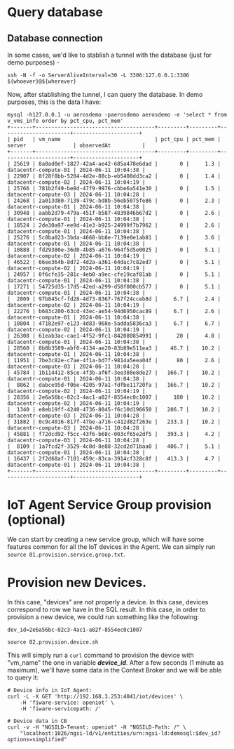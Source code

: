# Query database

## Database connection
In some cases, we'd like to stablish a tunnel with the database (just for demo purposes) - 

```
ssh -N -f -o ServerAliveInterval=30 -L 3306:127.0.0.1:3306 ${whoever}@${wherever}
```


Now, after stablishing the tunnel, I can query the database. In demo purposes, this is the data I have:

```
mysql -h127.0.0.1 -u aerosdemo -paerosdemo aerosdemo -e 'select * from v_vms_info order by pct_cpu, pct_mem'
+-------+--------------------------------------+---------+---------+----------------------+---------------------+
| pid   | vm_name                              | pct_cpu | pct_mem | server               | observedAt          |
+-------+--------------------------------------+---------+---------+----------------------+---------------------+
| 25619 | 8a0ad0ef-1827-42a4-ae42-685a478e6dad |       0 |     1.3 | datacentr-compute-01 | 2024-06-11 10:04:38 |
| 22907 | 8f28f8bb-5204-4d2e-88cb-eb5408dd3ca2 |       0 |     1.4 | datacentr-compute-02 | 2024-06-11 10:04:19 |
| 25766 | 781b2f49-be8d-47f9-9976-cbbe6a541e30 |       0 |     1.5 | datacentr-compute-03 | 2024-06-11 10:04:28 |
| 24268 | 2a013d80-7139-479c-bd8b-56eb5075fe86 |       0 |     2.3 | datacentr-compute-01 | 2024-06-11 10:04:38 |
| 30948 | aabb2d79-479a-451f-b587-4839846b67d2 |       0 |     2.6 | datacentr-compute-01 | 2024-06-11 10:04:38 |
| 18524 | 2de30a97-ee9d-41e3-b925-24999f7b7962 |       0 |     2.6 | datacentr-compute-01 | 2024-06-11 10:04:38 |
| 25276 | 5c0ba023-3bda-4660-bb8e-7139e0e1ab81 |       0 |     3.6 | datacentr-compute-01 | 2024-06-11 10:04:38 |
| 10888 | fd29380e-36d0-4b85-a676-964f5d5e0025 |       0 |     5.1 | datacentr-compute-02 | 2024-06-11 10:04:19 |
| 46522 | 66ee364b-8d72-4d2a-a361-64dac7c82ed7 |       0 |     5.1 | datacentr-compute-02 | 2024-06-11 10:04:19 |
| 24957 | 0f6cfe35-281c-4eb0-a9ec-cfe19caf81ab |       0 |     5.1 | datacentr-compute-01 | 2024-06-11 10:04:38 |
| 17271 | 54725d35-17d5-42ed-a299-d58f000cb577 |       0 |     5.1 | datacentr-compute-01 | 2024-06-11 10:04:38 |
|  2809 | 97b845cf-fd28-4d73-8367-767f24cceb8d |     6.7 |     2.4 | datacentr-compute-02 | 2024-06-11 10:04:19 |
| 22276 | b683c200-63cd-43ec-ae54-94d6950cac89 |     6.7 |     2.6 | datacentr-compute-01 | 2024-06-11 10:04:38 |
| 10804 | 47182e97-e123-4d83-968e-5adda5836ca3 |     6.7 |     6.7 | datacentr-compute-02 | 2024-06-11 10:04:19 |
| 26308 | 61eab3ac-cae1-4f52-9fc1-842080854991 |      20 |     4.8 | datacentr-compute-01 | 2024-06-11 10:04:38 |
| 28560 | 0b8b3589-abf0-4134-ae20-83b89e511ea3 |    46.7 |    10.2 | datacentr-compute-01 | 2024-06-11 10:04:38 |
| 11951 | 7be3c82e-c7ae-4f1a-bd7f-9814a5eea04f |      80 |     2.6 | datacentr-compute-03 | 2024-06-11 10:04:28 |
| 45784 | 1b114412-85ce-4f3b-af6f-3ee388e8de27 |   166.7 |    10.2 | datacentr-compute-01 | 2024-06-11 10:04:38 |
|  8862 | dabce95d-f06e-4205-97a1-fdfbe11720fa |   166.7 |    10.2 | datacentr-compute-02 | 2024-06-11 10:04:19 |
| 28356 | 2e6a56bc-02c3-4ac1-a82f-8554ec0c1007 |     180 |    10.2 | datacentr-compute-02 | 2024-06-11 10:04:19 |
|  1340 | e8eb19ff-4240-4736-8045-f6c10d196650 |   206.7 |    10.2 | datacentr-compute-03 | 2024-06-11 10:04:28 |
| 31882 | 0c9c4016-817f-47be-a716-c412d82f263e |   233.3 |    10.2 | datacentr-compute-03 | 2024-06-11 10:04:28 |
| 45881 | f72dcd92-f5cc-43f6-b68c-003cf65e2df5 |   393.3 |     4.2 | datacentr-compute-03 | 2024-06-11 10:04:28 |
|  8109 | 1a7fcd2f-3529-4c0d-8e88-32cd2d71baa0 |   406.7 |     5.1 | datacentr-compute-01 | 2024-06-11 10:04:38 |
| 16437 | 2f2d68af-7101-459c-83ca-3914cf328c8f |   413.3 |     4.7 | datacentr-compute-01 | 2024-06-11 10:04:38 |
+-------+--------------------------------------+---------+---------+----------------------+---------------------+
```

# IoT Agent Service Group provision (optional)
We can start by creating a new service group, which will have some features common for all the IoT devices in the Agent. We can simply
run `source 01.provision.service.group.txt`. 

# Provision new Devices.
In this case, "devices" are not properly a device. In this case, devices correspond to row we have in the SQL result. In this case, in order
to provision a new device, we could run something like the following:

``` 
dev_id=2e6a56bc-02c3-4ac1-a82f-8554ec0c1007

source 02.provision.device.sh

```

This will simply run a `curl` command to provision the device with "vm_name" the one in variable ***device_id***. After a few seconds (1 minute
as maximum), we'll have some data in the Context Broker and we will be able to query it:

```
# Device info in IoT Agent:
curl -L -X GET 'http://192.168.3.253:4041/iot/devices' \
    -H 'fiware-service: openiot' \
    -H 'fiware-servicepath: /'
```

```
# Device data in CB
curl -v -H "NGSILD-Tenant: openiot" -H "NGSILD-Path: /" \
    "localhost:1026/ngsi-ld/v1/entities/urn:ngsi-ld:demosql:$dev_id?options=simplified"
```


